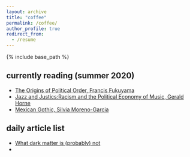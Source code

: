 ```yaml
---
layout: archive
title: "coffee"
permalink: /coffee/
author_profile: true
redirect_from:
  - /resume
---
```


{% include base_path %}

## currently reading (summer 2020)
* [The Origins of Political Order, Francis Fukuyama](https://en.wikipedia.org/wiki/The_Origins_of_Political_Order#:~:text=The%20Origins%20of%20Political%20Order%3A%20From%20prehuman%20times%20to%20the,what%20makes%20a%20state%20stable.&text=According%20to%20Fukuyama%2C%20a%20stable,the%20state%20and%20be%20accountable.)
* [Jazz and Justics:Racism and the Political Economy of Music, Gerald Horne](https://nyupress.org/9781583677858/jazz-and-justice/)
* [Mexican Gothic, Silvia Moreno-Garcia](https://www.penguinrandomhouse.com/books/577068/mexican-gothic-by-silvia-moreno-garcia/)

## daily article list
* [What dark matter is (probably) not](https://www.symmetrymagazine.org/article/what-dark-matter-is-probably-not?fbclid=IwAR3Tm6QgQiFawHWdN2wpclPUKtDaUxMSzcVgCWGXi_QQAS4JvySmfACTtS4)
*
